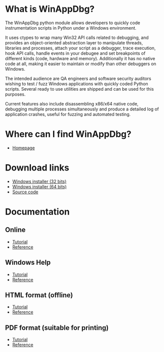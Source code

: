 What is WinAppDbg?
==================

The WinAppDbg python module allows developers to quickly code instrumentation
scripts in Python under a Windows environment.

It uses ctypes to wrap many Win32 API calls related to debugging, and provides
an object-oriented abstraction layer to manipulate threads, libraries and
processes, attach your script as a debugger, trace execution, hook API calls,
handle events in your debugee and set breakpoints of different kinds (code,
hardware and memory). Additionally it has no native code at all, making it
easier to maintain or modify than other debuggers on Windows.

The intended audience are QA engineers and software security auditors wishing to
test / fuzz Windows applications with quickly coded Python scripts. Several
ready to use utilities are shipped and can be used for this purposes.

Current features also include disassembling x86/x64 native code, debugging
multiple processes simultaneously and produce a detailed log of application
crashes, useful for fuzzing and automated testing.

Where can I find WinAppDbg?
===========================

 * [Homepage](http://winappdbg.sourceforge.net/)

Download links
==============

 * [Windows installer (32 bits)](http://sourceforge.net/projects/winappdbg/files/WinAppDbg/1.5/winappdbg-1.5.win32.msi/download)
 * [Windows installer (64 bits)](http://sourceforge.net/projects/winappdbg/files/WinAppDbg/1.5/winappdbg-1.5.win-amd64.msi/download)
 * [Source code](http://sourceforge.net/projects/winappdbg/files/WinAppDbg/1.5/winappdbg-1.5.zip/download)

Documentation
=============

Online
------

 * [Tutorial](http://winappdbg.sourceforge.net/doc/v1.5/tutorial)
 * [Reference](http://winappdbg.sourceforge.net/doc/v1.5/reference)

 Windows Help
 ------------
 
 * [Tutorial](http://sourceforge.net/projects/winappdbg/files/WinAppDbg/1.5/winappdbg-1.5-tutorial.chm/download)
 * [Reference](http://sourceforge.net/projects/winappdbg/files/WinAppDbg/1.5/winappdbg-1.5-reference.chm/download)

 HTML format (offline)
 ---------------------
 
 * [Tutorial](http://sourceforge.net/projects/winappdbg/files/WinAppDbg/1.5/winappdbg-1.5-tutorial.chm/download)
 * [Reference](http://sourceforge.net/projects/winappdbg/files/WinAppDbg/1.5/winappdbg-1.5-reference.chm/download)

 PDF format (suitable for printing)
 ----------------------------------
 
 * [Tutorial](http://sourceforge.net/projects/winappdbg/files/WinAppDbg/1.5/winappdbg-1.5-tutorial.pdf/download)
 * [Reference](http://sourceforge.net/projects/winappdbg/files/WinAppDbg/1.5/winappdbg-1.5-reference.pdf/download)
